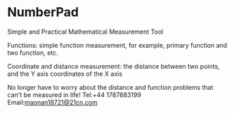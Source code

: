 # NumberPad
Simple and Practical Mathematical Measurement Tool 

Functions: simple function measurement, for example, primary function and two function, etc.

Coordinate and distance measurement: the distance between two points, and the Y axis coordinates of the X axis

No longer have to worry about the distance and function problems that can't be measured in life!
Tel:+44 1787883199
Email:maonan18721@21cn.com
